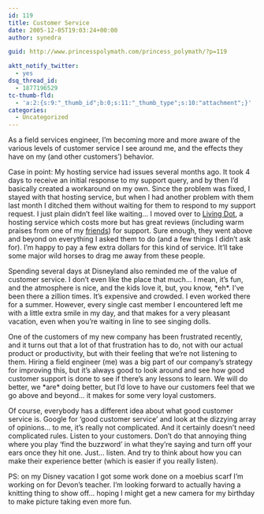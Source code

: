 ```yaml
---
id: 119
title: Customer Service
date: 2005-12-05T19:03:24+00:00
author: synedra

guid: http://www.princesspolymath.com/princess_polymath/?p=119

aktt_notify_twitter:
  - yes
dsq_thread_id:
  - 1877196529
tc-thumb-fld:
  - 'a:2:{s:9:"_thumb_id";b:0;s:11:"_thumb_type";s:10:"attachment";}'
categories:
  - Uncategorized
---
```

As a field services engineer, I&#8217;m becoming more and more aware of the various levels of customer service I see around me, and the effects they have on my (and other customers&#8217;) behavior.
  
Case in point: My hosting service had issues several months ago. It took 4 days to receive an initial response to my support query, and by then I&#8217;d basically created a workaround on my own. Since the problem was fixed, I stayed with that hosting service, but when I had another problem with them last month I ditched them without waiting for them to respond to my support request. I just plain didn&#8217;t feel like waiting&#8230; I moved over to [Living Dot](http://www.livingdot.com/), a hosting service which costs more but has great reviews (including warm praises from one of my [friends](http://www.fickleknitter.com/archives/2005_12.htm#000381)) for support. Sure enough, they went above and beyond on everything I asked them to do (and a few things I didn&#8217;t ask for). I&#8217;m happy to pay a few extra dollars for this kind of service. It&#8217;ll take some major wild horses to drag me away from these people.
  
Spending several days at Disneyland also reminded me of the value of customer service. I don&#8217;t even like the place that much&#8230; I mean, it&#8217;s fun, and the atmosphere is nice, and the kids love it, but, you know, \*eh\*. I&#8217;ve been there a zillion times. It&#8217;s expensive and crowded. I even worked there for a summer. However, every single cast member I encountered left me with a little extra smile in my day, and that makes for a very pleasant vacation, even when you&#8217;re waiting in line to see singing dolls.
  
One of the customers of my new company has been frustrated recently, and it turns out that a lot of that frustration has to do, not with our actual product or productivity, but with their feeling that we&#8217;re not listening to them. Hiring a field engineer (me) was a big part of our company&#8217;s strategy for improving this, but it&#8217;s always good to look around and see how good customer support is done to see if there&#8217;s any lessons to learn. We will do better, we \*are\* doing better, but I&#8217;d love to have our customers feel that we go above and beyond&#8230; it makes for some very loyal customers.
  
Of course, everybody has a different idea about what good customer service is. Google for &#8216;good customer service&#8217; and look at the dizzying array of opinions&#8230; to me, it&#8217;s really not complicated. And it certainly doesn&#8217;t need complicated rules. Listen to your customers. Don&#8217;t do that annoying thing where you play &#8216;find the buzzword&#8217; in what they&#8217;re saying and turn off your ears once they hit one. Just&#8230; listen. And try to think about how you can make their experience better (which is easier if you really listen).
  
PS: on my Disney vacation I got some work done on a moebius scarf I&#8217;m working on for Devon&#8217;s teacher. I&#8217;m looking forward to actually having a knitting thing to show off&#8230; hoping I might get a new camera for my birthday to make picture taking even more fun.